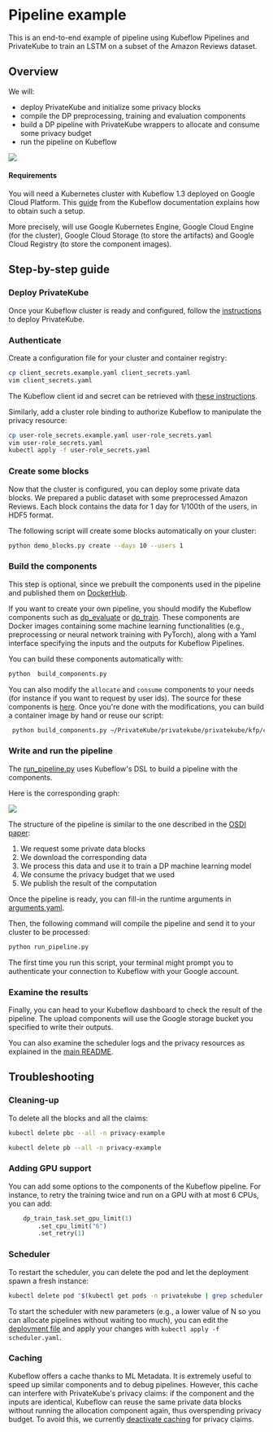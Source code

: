 # Pipeline example

 This is an end-to-end example of pipeline using Kubeflow Pipelines and PrivateKube to train an LSTM on a subset of the Amazon Reviews dataset.

## Overview

We will:
- deploy PrivateKube and initialize some privacy blocks
- compile the DP preprocessing, training and evaluation components
- build a DP pipeline with PrivateKube wrappers to allocate and consume some privacy budget
- run the pipeline on Kubeflow

![](kubeflow.png)

#### Requirements

You will need a Kubernetes cluster with Kubeflow 1.3 deployed on Google Cloud Platform. This [guide](https://www.kubeflow.org/docs/distributions/gke/deploy/overview/) from the Kubeflow documentation explains how to obtain such a setup.

More precisely, will use Google Kubernetes Engine, Google Cloud Engine (for the cluster), Google Cloud Storage (to store the artifacts) and Google Cloud Registry (to store the component images).

## Step-by-step guide

### Deploy PrivateKube

Once your Kubeflow cluster is ready and configured, follow the [instructions](https://github.com/columbia/PrivateKube#12-deploying-privatekube) to deploy PrivateKube.


### Authenticate

Create a configuration file for your cluster and container registry:

```bash
cp client_secrets.example.yaml client_secrets.yaml
vim client_secrets.yaml
```

The Kubeflow client id and secret can be retrieved with [these instructions](https://www.kubeflow.org/docs/distributions/gke/pipelines/authentication-pipelines/).


Similarly, add a cluster role binding to authorize Kubeflow to manipulate the privacy resource:

```bash
cp user-role_secrets.example.yaml user-role_secrets.yaml
vim user-role_secrets.yaml
kubectl apply -f user-role_secrets.yaml
```

### Create some blocks

Now that the cluster is configured, you can deploy some private data blocks. We prepared a public dataset with some preprocessed Amazon Reviews. Each block contains the data for 1 day for 1/100th of the users, in HDF5 format. 

The following script will create some blocks automatically on your cluster:

```bash
python demo_blocks.py create --days 10 --users 1
```

### Build the components

This step is optional, since we prebuilt the components used in the pipeline and published them on [DockerHub](https://hub.docker.com/u/privatekube).

If you want to create your own pipeline, you should modify the Kubeflow components such as [dp_evaluate](dp_evaluate/) or [dp_train](dp_train/). These components are Docker images containing some machine learning functionalities (e.g., preprocessing or neural network training with PyTorch), along with a Yaml interface specifying the inputs and the outputs for Kubeflow Pipelines.

You can build these components automatically with:

```bash
python  build_components.py
```

You can also modify the `allocate` and `consume` components to your needs (for instance if you want to request by user ids). The source for these components is [here](https://github.com/columbia/PrivateKube/tree/main/privatekube/privatekube/kfp). Once you're done with the modifications, you can build a container image by hand or reuse our script:

```bash
 python build_components.py ~/PrivateKube/privatekube/privatekube/kfp/components_src/claim
```

### Write and run the pipeline

The [run_pipeline.py](run_pipeline.py) uses Kubeflow's DSL to build a pipeline with the components. 

Here is the corresponding graph:

![](pipeline.png)

The structure of the pipeline is similar to the one described in the [OSDI paper](https://columbia.github.io/PrivateKube/papers/osdi2021privatekube.pdf):
1. We request some private data blocks
2. We download the corresponding data
3. We process this data and use it to train a DP machine learning model
4. We consume the privacy budget that we used
5. We publish the result of the computation

Once the pipeline is ready, you can fill-in the runtime arguments in [arguments.yaml](arguments.yaml).

Then, the following command will compile the pipeline and send it to your cluster to be processed:

```bash
python run_pipeline.py
```

The first time you run this script, your terminal might prompt you to authenticate your connection to Kubeflow with your Google account.


### Examine the results

Finally, you can head to your Kubeflow dashboard to check the result of the pipeline. The upload components will use the Google storage bucket you specified to write their outputs.

You can also examine the scheduler logs and the privacy resources as explained in the [main README](https://github.com/columbia/PrivateKube#13-hello-world).


## Troubleshooting

### Cleaning-up
To delete all the blocks and all the claims:

```bash
kubectl delete pbc --all -n privacy-example

kubectl delete pb --all -n privacy-example
```

### Adding GPU support

You can add some options to the components of the Kubeflow pipeline. For instance, to retry the training twice and run on a GPU with at most 6 CPUs, you can add:

```python
    dp_train_task.set_gpu_limit(1)
        .set_cpu_limit("6")
        .set_retry(1)
```

### Scheduler

To restart the scheduler, you can delete the pod and let the deployment spawn a fresh instance:

```bash
kubectl delete pod "$(kubectl get pods -n privatekube | grep scheduler | awk -F ' ' '{print $1}')" -n privatekube
```

To start the scheduler with new parameters (e.g., a lower value of N so you can allocate pipelines without waiting too much), you can edit the [deployment file](https://github.com/columbia/PrivateKube/blob/main/system/dpfscheduler/manifests/scheduler.yaml) and apply your changes with `kubectl apply -f scheduler.yaml`.

### Caching

Kubeflow offers a cache thanks to ML Metadata. It is extremely useful to speed up similar components and to debug pipelines. However, this cache can interfere with PrivateKube's privacy claims: if the component and the inputs are identical, Kubeflow can reuse the same private data blocks without running the allocation component again, thus overspending privacy budget. To avoid this, we currently [deactivate caching](https://www.kubeflow.org/docs/components/pipelines/caching/#managing-caching-staleness) for privacy claims.
